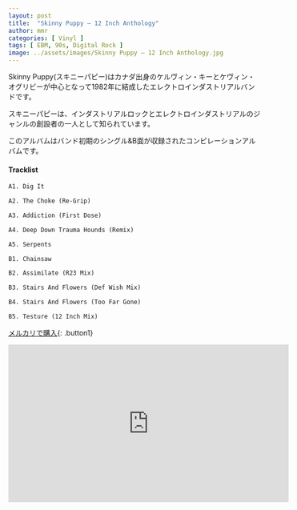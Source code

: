 ```yaml
---
layout: post
title:  "Skinny Puppy – 12 Inch Anthology"
author: mmr
categories: [ Vinyl ]
tags: [ EBM, 90s, Digital Rock ]
image: ../assets/images/Skinny Puppy – 12 Inch Anthology.jpg
---
```


Skinny Puppy(スキニーパピー)はカナダ出身のケルヴィン・キーとケヴィン・オグリビーが中心となって1982年に結成したエレクトロインダストリアルバンドです。

スキニーパピーは、インダストリアルロックとエレクトロインダストリアルのジャンルの創設者の一人として知られています。

このアルバムはバンド初期のシングル&B面が収録されたコンピレーションアルバムです。

#### Tracklist
```md
A1. Dig It

A2. The Choke (Re-Grip)

A3. Addiction (First Dose)

A4. Deep Down Trauma Hounds (Remix)

A5. Serpents

B1. Chainsaw

B2. Assimilate (R23 Mix)

B3. Stairs And Flowers (Def Wish Mix)

B4. Stairs And Flowers (Too Far Gone)

B5. Testure (12 Inch Mix)
```

[メルカリで購入](https://jp.mercari.com/item/m35594422931?afid=6142608987){: .button1}

<iframe width="560" height="315" src="https://www.youtube.com/embed/pY6rk963lUU?si=7GszfkIxE3Q-pPi0" title="YouTube video player" frameborder="0" allow="accelerometer; autoplay; clipboard-write; encrypted-media; gyroscope; picture-in-picture; web-share" referrerpolicy="strict-origin-when-cross-origin" allowfullscreen></iframe>